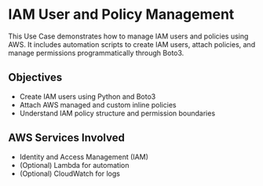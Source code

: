# IAM User and Policy Management

This Use Case demonstrates how to manage IAM users and policies using AWS. It includes automation scripts to create IAM users, attach policies, and manage permissions programmatically through Boto3.

## Objectives

- Create IAM users using Python and Boto3
- Attach AWS managed and custom inline policies
- Understand IAM policy structure and permission boundaries

## AWS Services Involved

- Identity and Access Management (IAM)
- (Optional) Lambda for automation
- (Optional) CloudWatch for logs
